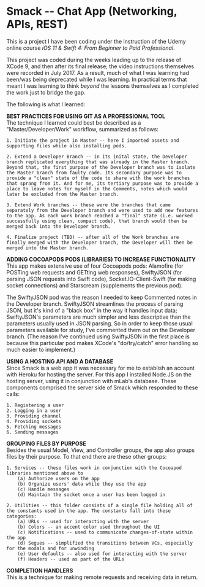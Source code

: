 # Smack -- Chat App (Networking, APIs, REST)
This is a project I have been coding under the instruction of the Udemy online course <i>iOS 11 & Swift 4: From Beginner to Paid Professional</i>. 

This project was coded during the weeks leading up to the release of XCode 9, and then after its final release; the video instructions themselves were recorded in July 2017. As a result, much of what I was learning had been/was being deprecated while I was learning. In practical terms that meant I was learning to think *beyond* the lessons themselves as I completed the work just to bridge the gap.

The following is what I learned:

<b>BEST PRACTICES FOR USING GIT AS A PROFESSIONAL TOOL</b><br>
The technique I learned could best be described as a "Master/Developer/Work" workflow, summarized as follows:

	1. Initiate the project in Master -- here I imported assets and supporting files while also installing pods.

	2. Extend a Developer Branch -- in its inital state, the Developer branch replicated everything that was already in the Master branch. Beyond that, the first purpose of the Developer branch was to isolate the Master branch from faulty code. Its secondary purpose was to provide a "clean" state of the code to share with the work branches that sprang from it. And for me, its tertiary purpose was to provide a place to leave notes for myself in the Comments, notes which would later be excluded from the Master branch.

	3. Extend Work branches -- these were the branches that came separately from the Developer branch and were used to add new features to the app. As each work branch reached a "final" state (i.e. worked successfully using clean, compact code), that branch would then be merged back into the Developer branch.

	4. Finalize project (TBD) -- after all of the Work branches are finally merged with the Developer branch, the Developer will then be merged into the Master branch.

<b>ADDING COCOAPODS PODS (LIBRARIES) TO INCREASE FUNCTIONALITY</b><br>
This app makes extensive use of four Cocoapods pods: Alamofire (for POSTing web requests and GETting web responses), SwiftyJSON (for parsing JSON requests into Swift code), Socket.IO-Client-Swift (for making socket connections) and Starscream (supplements the previous pod). 

The SwiftyJSON pod was the reason I needed to keep Commented notes in the Developer branch. SwiftyJSON streamlines the process of parsing  JSON, but it's kind of a "black box" in the way it handles input data; SwiftyJSON's parameters are much simpler and less descriptive than the parameters usually used in JSON parsing. So in order to keep those usual parameters available for study, I've commented them out on the Developer branch. (The reason I've continued using SwiftyJSON in the first place is because this particular pod makes XCode's "do/try/catch" error handling so much easier to implement.)

<b>USING A HOSTING API AND A DATABASE</b><br>
Since Smack is a web app it was necessary for me to establish an account with Heroku for hosting the server. For this app I installed Node.JS on the hosting server, using it in conjunction with mLab's database. These components comprised the server side of Smack which responded to these calls:

	1. Registering a user	
	2. Logging in a user	
	3. Providing channel
	4. Providing sockets
	5. Fetching messages
	6. Sending messages
  
 <b>GROUPING FILES BY PURPOSE</b><br>
 Besides the usual Model, View, and Controller groups, the app also groups files by their purpose. To that end there are these other groups:
 
 	1. Services -- these files work in conjunction with the Cocoapod libraries mentioned above to 
		(a) Authorize users on the app
		(b) Organize users' data while they use the app
		(c) Handle messages
		(d) Maintain the socket once a user has been logged in
		
	2. Utilities -- this folder consists of a single file holding all of the constants used in the app. The constants fall into these 			categories:
		(a) URLs -- used for interacting with the server
		(b) Colors -- an accent color used throughout the UI
		(c) Notifications -- used to communicate changes-of-state within the app
		(d) Segues -- simplified the transitions between VCs, especially for the modals and for unwinding
		(e) User defaults -- also used for interacting with the server
		(f) Headers -- used as part of the URLs
		
<b>COMPLETION HANDLERS</b><br>
This is a technique for making remote requests and receiving data in return.




